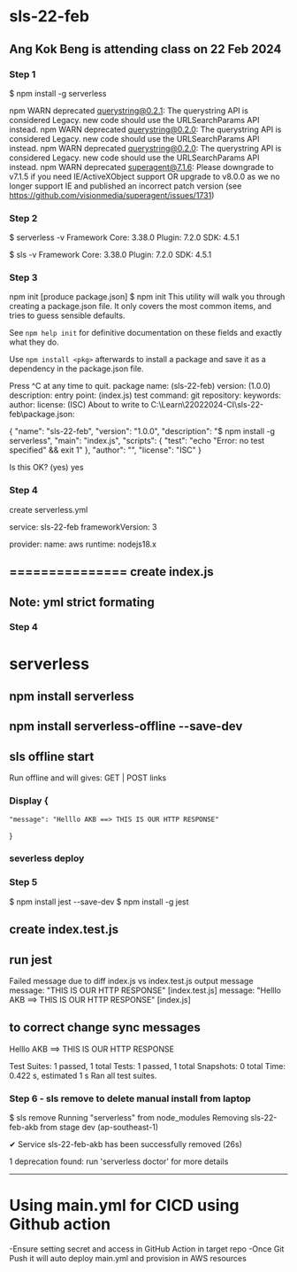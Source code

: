 # sls-22-feb
## Ang Kok Beng is attending class on 22 Feb 2024
### Step 1
$ npm install -g serverless

npm WARN deprecated querystring@0.2.1: The querystring API is considered Legacy. new code should use the URLSearchParams API instead.
npm WARN deprecated querystring@0.2.0: The querystring API is considered Legacy. new code should use the URLSearchParams API instead.
npm WARN deprecated querystring@0.2.0: The querystring API is considered Legacy. new code should use the URLSearchParams API instead.
npm WARN deprecated superagent@7.1.6: Please downgrade to v7.1.5 if you need IE/ActiveXObject support OR upgrade to v8.0.0 as we no longer support IE and published an incorrect patch version (see https://github.com/visionmedia/superagent/issues/1731)

### Step 2
$ serverless -v
Framework Core: 3.38.0
Plugin: 7.2.0
SDK: 4.5.1

$ sls -v
Framework Core: 3.38.0
Plugin: 7.2.0
SDK: 4.5.1

### Step 3
npm init  [produce package.json]
$ npm init
This utility will walk you through creating a package.json file.
It only covers the most common items, and tries to guess sensible defaults.

See `npm help init` for definitive documentation on these fields
and exactly what they do.

Use `npm install <pkg>` afterwards to install a package and
save it as a dependency in the package.json file.

Press ^C at any time to quit.
package name: (sls-22-feb)
version: (1.0.0)
description:
entry point: (index.js)
test command:
git repository:
keywords:
author:
license: (ISC)
About to write to C:\Learn\22022024-CI\sls-22-feb\package.json:

{
  "name": "sls-22-feb",
  "version": "1.0.0",
  "description": "$ npm install -g serverless",
  "main": "index.js",
  "scripts": {
    "test": "echo \"Error: no test specified\" && exit 1"
  },
  "author": "",
  "license": "ISC"
}


Is this OK? (yes) yes



### Step 4
create serverless.yml

service: sls-22-feb
frameworkVersion: 3

provider:
  name: aws
  runtime: nodejs18.x

===============
create index.js
---------
Note: yml strict formating 
---------


### Step 4

# serverless

## npm install serverless

## npm install serverless-offline --save-dev


## sls offline start
Run offline and will gives: GET  | POST links

### Display {
    "message": "Helllo AKB ==> THIS IS OUR HTTP RESPONSE"
} 

### severless deploy

### Step 5
$ npm install jest --save-dev
$ npm install -g jest

## create index.test.js

## run jest
Failed message due to diff index.js vs index.test.js output message
message: "THIS IS OUR HTTP RESPONSE" [index.test.js]
message: "Helllo AKB ==> THIS IS OUR HTTP RESPONSE" [index.js]

## to correct change sync messages
Helllo AKB ==> THIS IS OUR HTTP RESPONSE

Test Suites: 1 passed, 1 total
Tests:       1 passed, 1 total
Snapshots:   0 total
Time:        0.422 s, estimated 1 s
Ran all test suites.

### Step 6 - sls remove to delete manual install from laptop
$ sls remove
Running "serverless" from node_modules
Removing sls-22-feb-akb from stage dev (ap-southeast-1)

✔ Service sls-22-feb-akb has been successfully removed (26s)

1 deprecation found: run 'serverless doctor' for more details 

---------

# Using main.yml for CICD using Github action
-Ensure setting secret and access in GitHub Action in target repo
-Once Git Push it will auto deploy main.yml and provision in AWS resources
